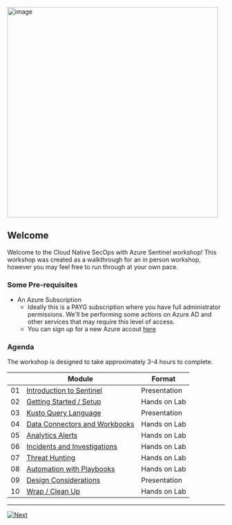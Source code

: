 <img width="488" alt="image" src="https://github.com/ShviamGRC/grc/assets/125584190/a1073fd2-bdb6-4c94-b94b-8c4fe678a83b">

## Welcome

Welcome to the Cloud Native SecOps with Azure Sentinel workshop! This workshop was created as a walkthrough for an in person workshop, however you may feel free to run through at your own pace.   
### Some Pre-requisites

* An Azure Subscription
  * Ideally this is a PAYG subscription where you have full administrator permissions. We'll be performing some actions on Azure AD and other services that may require this level of access. 
  * You can sign up for a new Azure accout [here](https://azure.microsoft.com/free/?WT.mc_id=sentinelworkshop-github-debryen)


### Agenda

The workshop is designed to take approximately 3-4 hours to complete. 

|    | Module                   | Format       |
|----|--------------------------|--------------|
| 01 | [Introduction to Sentinel](01_intro.md)                         | Presentation |
| 02 | [Getting Started / Setup](02_getting_started.md) | Hands on Lab |
| 03 | [Kusto Query Language](03_kql.md)                | Presentation |
| 04 | [Data Connectors and Workbooks](04_workbooks.md) | Hands on Lab |
| 05 | [Analytics Alerts](05_analytics.md)              | Hands on Lab |
| 06 | [Incidents and Investigations](06_incidents.md)  | Hands on Lab |
| 07 | [Threat Hunting](07_hunting.md)                  | Hands on Lab |
| 08 | [Automation with Playbooks](08_playbooks.md)     | Hands on Lab |
| 09 | [Design Considerations](09_patterns.md)                | Presentation |
| 10 | [Wrap / Clean Up](10_cleanup.md)                 | Hands on Lab |

----

[![Next](img/get_started.png)](./01_intro.md)
